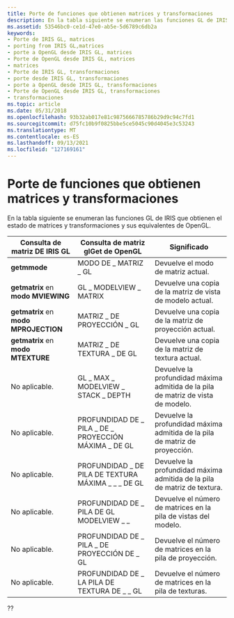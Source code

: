 ```yaml
---
title: Porte de funciones que obtienen matrices y transformaciones
description: En la tabla siguiente se enumeran las funciones GL de IRIS que obtienen el estado de matrices y transformaciones y sus equivalentes de OpenGL.
ms.assetid: 53546bc0-ce1d-47e0-ab5e-5d6789c6db2a
keywords:
- Porte de IRIS GL, matrices
- porting from IRIS GL,matrices
- porte a OpenGL desde IRIS GL, matrices
- Porte de OpenGL desde IRIS GL, matrices
- matrices
- Porte de IRIS GL, transformaciones
- porte desde IRIS GL, transformaciones
- porte a OpenGL desde IRIS GL, transformaciones
- Porte de OpenGL desde IRIS GL, transformaciones
- transformaciones
ms.topic: article
ms.date: 05/31/2018
ms.openlocfilehash: 93b32ab017e81c9875666785786b29d9c94c7fd1
ms.sourcegitcommit: d75fc10b9f0825bbe5ce5045c90d4045e3c53243
ms.translationtype: MT
ms.contentlocale: es-ES
ms.lasthandoff: 09/13/2021
ms.locfileid: "127169161"
---
```

# <a name="porting-functions-that-get-matrices-and-transformations"></a>Porte de funciones que obtienen matrices y transformaciones

En la tabla siguiente se enumeran las funciones GL de IRIS que obtienen el estado de matrices y transformaciones y sus equivalentes de OpenGL.



| Consulta de matriz DE IRIS GL                  | Consulta de matriz glGet de OpenGL         | Significado                                                         |
|---------------------------------------|-----------------------------------|-----------------------------------------------------------------|
| **getmmode**                          | MODO DE \_ MATRIZ \_ GL                  | Devuelve el modo de matriz actual.                                |
| **getmatrix** en **modo MVIEWING**    | GL \_ MODELVIEW \_ MATRIX             | Devuelve una copia de la matriz de vista de modelo actual.                |
| **getmatrix** en **modo MPROJECTION** | MATRIZ \_ DE PROYECCIÓN \_ GL            | Devuelve una copia de la matriz de proyección actual.                |
| **getmatrix** en **modo MTEXTURE**    | MATRIZ \_ DE TEXTURA \_ DE GL               | Devuelve una copia de la matriz de textura actual.                   |
| No aplicable.                       | GL \_ MAX \_ MODELVIEW \_ STACK \_ DEPTH  | Devuelve la profundidad máxima admitida de la pila de matriz de vista de modelo. |
| No aplicable.                       | PROFUNDIDAD DE \_ PILA \_ DE \_ PROYECCIÓN MÁXIMA \_ DE GL | Devuelve la profundidad máxima admitida de la pila de matriz de proyección. |
| No aplicable.                       | PROFUNDIDAD \_ DE PILA DE TEXTURA MÁXIMA \_ \_ \_ DE GL    | Devuelve la profundidad máxima admitida de la pila de matriz de textura.    |
| No aplicable.                       | PROFUNDIDAD DE \_ PILA DE GL MODELVIEW \_ \_       | Devuelve el número de matrices en la pila de vistas del modelo.             |
| No aplicable.                       | PROFUNDIDAD DE \_ PILA \_ DE PROYECCIÓN DE \_ GL      | Devuelve el número de matrices en la pila de proyección.             |
| No aplicable.                       | PROFUNDIDAD DE \_ LA PILA DE TEXTURA DE \_ \_ GL         | Devuelve el número de matrices en la pila de texturas.                |



 

??

 

 




